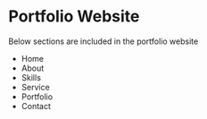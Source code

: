 # Portfolio Website
Below sections are included in the portfolio website
- Home
- About
- Skills
- Service
- Portfolio
- Contact
